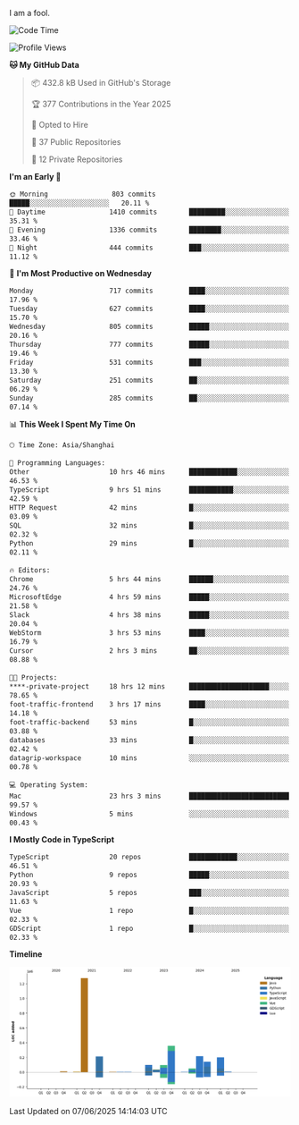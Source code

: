 I am a fool.

<!--START_SECTION:waka-->
![Code Time](http://img.shields.io/badge/Code%20Time-3%2C125%20hrs%2059%20mins-blue)

![Profile Views](http://img.shields.io/badge/Profile%20Views-5-blue)

**🐱 My GitHub Data** 

> 📦 432.8 kB Used in GitHub's Storage 
 > 
> 🏆 377 Contributions in the Year 2025
 > 
> 💼 Opted to Hire
 > 
> 📜 37 Public Repositories 
 > 
> 🔑 12 Private Repositories 
 > 
**I'm an Early 🐤** 

```text
🌞 Morning                803 commits         █████░░░░░░░░░░░░░░░░░░░░   20.11 % 
🌆 Daytime                1410 commits        █████████░░░░░░░░░░░░░░░░   35.31 % 
🌃 Evening                1336 commits        ████████░░░░░░░░░░░░░░░░░   33.46 % 
🌙 Night                  444 commits         ███░░░░░░░░░░░░░░░░░░░░░░   11.12 % 
```
📅 **I'm Most Productive on Wednesday** 

```text
Monday                   717 commits         ████░░░░░░░░░░░░░░░░░░░░░   17.96 % 
Tuesday                  627 commits         ████░░░░░░░░░░░░░░░░░░░░░   15.70 % 
Wednesday                805 commits         █████░░░░░░░░░░░░░░░░░░░░   20.16 % 
Thursday                 777 commits         █████░░░░░░░░░░░░░░░░░░░░   19.46 % 
Friday                   531 commits         ███░░░░░░░░░░░░░░░░░░░░░░   13.30 % 
Saturday                 251 commits         ██░░░░░░░░░░░░░░░░░░░░░░░   06.29 % 
Sunday                   285 commits         ██░░░░░░░░░░░░░░░░░░░░░░░   07.14 % 
```


📊 **This Week I Spent My Time On** 

```text
🕑︎ Time Zone: Asia/Shanghai

💬 Programming Languages: 
Other                    10 hrs 46 mins      ████████████░░░░░░░░░░░░░   46.53 % 
TypeScript               9 hrs 51 mins       ███████████░░░░░░░░░░░░░░   42.59 % 
HTTP Request             42 mins             █░░░░░░░░░░░░░░░░░░░░░░░░   03.09 % 
SQL                      32 mins             █░░░░░░░░░░░░░░░░░░░░░░░░   02.32 % 
Python                   29 mins             █░░░░░░░░░░░░░░░░░░░░░░░░   02.11 % 

🔥 Editors: 
Chrome                   5 hrs 44 mins       ██████░░░░░░░░░░░░░░░░░░░   24.76 % 
MicrosoftEdge            4 hrs 59 mins       █████░░░░░░░░░░░░░░░░░░░░   21.58 % 
Slack                    4 hrs 38 mins       █████░░░░░░░░░░░░░░░░░░░░   20.04 % 
WebStorm                 3 hrs 53 mins       ████░░░░░░░░░░░░░░░░░░░░░   16.79 % 
Cursor                   2 hrs 3 mins        ██░░░░░░░░░░░░░░░░░░░░░░░   08.88 % 

🐱‍💻 Projects: 
****-private-project     18 hrs 12 mins      ████████████████████░░░░░   78.65 % 
foot-traffic-frontend    3 hrs 17 mins       ████░░░░░░░░░░░░░░░░░░░░░   14.18 % 
foot-traffic-backend     53 mins             █░░░░░░░░░░░░░░░░░░░░░░░░   03.88 % 
databases                33 mins             █░░░░░░░░░░░░░░░░░░░░░░░░   02.42 % 
datagrip-workspace       10 mins             ░░░░░░░░░░░░░░░░░░░░░░░░░   00.78 % 

💻 Operating System: 
Mac                      23 hrs 3 mins       █████████████████████████   99.57 % 
Windows                  5 mins              ░░░░░░░░░░░░░░░░░░░░░░░░░   00.43 % 
```

**I Mostly Code in TypeScript** 

```text
TypeScript               20 repos            ████████████░░░░░░░░░░░░░   46.51 % 
Python                   9 repos             █████░░░░░░░░░░░░░░░░░░░░   20.93 % 
JavaScript               5 repos             ███░░░░░░░░░░░░░░░░░░░░░░   11.63 % 
Vue                      1 repo              █░░░░░░░░░░░░░░░░░░░░░░░░   02.33 % 
GDScript                 1 repo              █░░░░░░░░░░░░░░░░░░░░░░░░   02.33 % 
```



**Timeline**

![Lines of Code chart](https://raw.githubusercontent.com/VeejaLiu/VeejaLiu/master/assets/bar_graph.png)


 Last Updated on 07/06/2025 14:14:03 UTC
<!--END_SECTION:waka-->
